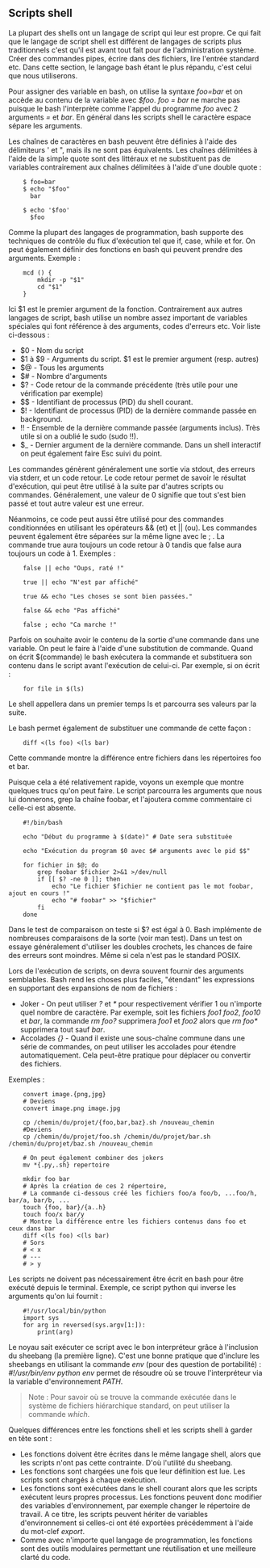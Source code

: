 ## Scripts shell

La plupart des shells ont un langage de script qui leur est propre. Ce qui fait que le langage de script shell est différent de
langages de scripts plus traditionnels c'est qu'il est avant tout fait pour de l'administration système. Créer des commandes
pipes, écrire dans des fichiers, lire l'entrée standard etc. Dans cette section, le langage bash étant le plus répandu, c'est
celui que nous utiliserons.

Pour assigner des variable en bash, on utilise la syntaxe *foo=bar* et on accède au contenu de la variable avec *$foo*. *foo =
bar* ne marche pas puisque le bash l'interprète comme l'appel du programme *foo* avec 2 arguments *=* et *bar*. En général dans
les scripts shell le caractère espace sépare les arguments.

Les chaînes de caractères en bash peuvent être définies à l'aide des délimiteurs ' et ", mais ils ne sont pas équivalents. Les
chaînes délimitées à l'aide de la simple quote sont des littéraux et ne substituent pas de variables contrairement aux chaînes
délimitées à l'aide d'une double quote :
```bash,ignore
    $ foo=bar
    $ echo "$foo"
      bar
    
    $ echo '$foo'
      $foo
```
Comme la plupart des langages de programmation, bash supporte des techniques de contrôle du flux d'exécution tel que if, case,
while et for. On peut également définir des fonctions en bash qui peuvent prendre des arguments. Exemple :
```bash,ignore
    mcd () {
        mkdir -p "$1"
        cd "$1"
    }
```
Ici $1 est le premier argument de la fonction. Contrairement aux autres langages de script, bash utilise un nombre assez
important de variables spéciales qui font référence à des arguments, codes d'erreurs etc. Voir liste ci-dessous :

- $0 - Nom du script
- $1 à $9 - Arguments du script. $1 est le premier argument (resp. autres)
- $@ - Tous les arguments
- $# - Nombre d'arguments
- $? - Code retour de la commande précédente (très utile pour une vérification par exemple)
- $$ - Identifiant de processus (PID) du shell courant.
- $! - Identifiant de processus (PID) de la dernière commande passée en background.
- !! - Ensemble de la dernière commande passée (arguments inclus). Très utile si on a oublié le sudo (sudo !!).
- $_ - Dernier argument de la dernière commande. Dans un shell interactif on peut également faire Esc suivi du point.

Les commandes génèrent généralement une sortie via stdout, des erreurs via stderr, et un code retour. Le code retour permet de
savoir le résultat d'exécution, qui peut être utilisé à la suite par d'autres scripts ou commandes. Généralement, une valeur de
0 signifie que tout s'est bien passé et tout autre valeur est une erreur.

Néanmoins, ce code peut aussi être utilisé pour des commandes conditionnées en utilisant les opérateurs && (et) et || (ou). Les
commandes peuvent également être séparées sur la même ligne avec le ; . La commande true aura toujours un code retour à 0 tandis
que false aura toujours un code à 1. Exemples :
```bash,ignore
    false || echo "Oups, raté !"
    
    true || echo "N'est par affiché"
    
    true && echo "Les choses se sont bien passées."
    
    false && echo "Pas affiché"
    
    false ; echo "Ca marche !"
```
Parfois on souhaite avoir le contenu de la sortie d'une commande dans une variable. On peut le faire à l'aide d'une substitution
de commande. Quand on écrit $(commande) le bash exécutera la commande et substituera son contenu dans le script avant
l'exécution de celui-ci. Par exemple, si on écrit :
```bash,ignore
    for file in $(ls)
```
Le shell appellera dans un premier temps ls et parcourra ses valeurs par la suite.

Le bash permet également de substituer une commande de cette façon :
```bash,ignore
    diff <(ls foo) <(ls bar)
```
Cette commande montre la différence entre fichiers dans les répertoires foo et bar.

Puisque cela a été relativement rapide, voyons un exemple que montre quelques trucs qu'on peut faire. Le script parcourra les
arguments que nous lui donnerons, grep la chaîne foobar, et l'ajoutera comme commentaire ci celle-ci est absente.
```bash,ignore
    #!/bin/bash
    
    echo "Début du programme à $(date)" # Date sera substituée
    
    echo "Exécution du program $0 avec $# arguments avec le pid $$"
    
    for fichier in $@; do
        grep foobar $fichier 2>&1 >/dev/null
        if [[ $? -ne 0 ]]; then
            echo "Le fichier $fichier ne contient pas le mot foobar, ajout en cours !"
            echo "# foobar" >> "$fichier"
        fi
    done
```
Dans le test de comparaison on teste si $? est égal à 0. Bash implémente de nombreuses comparaisons de la sorte (voir man test).
Dans un test on essaye généralement d'utiliser les doubles crochets, les chances de faire des erreurs sont moindres. Même si
cela n'est pas le standard POSIX.

Lors de l'exécution de scripts, on devra souvent fournir des arguments semblables. Bash rend les choses plus faciles, "étendant"
les expressions en supportant des expansions de nom de fichiers :

- Joker - On peut utiliser *?* et *\** pour respectivement vérifier 1 ou n'importe quel nombre de caractère. Par exemple, soit
les fichiers *foo1* *foo2*, *foo10* et *bar*, la commande *rm foo?* supprimera *foo1* et *foo2* alors que *rm foo\** supprimera
tout sauf *bar*.
- Accolades *{}* - Quand il existe une sous-chaîne commune dans une série de commandes, on peut utiliser les accolades pour
étendre automatiquement. Cela peut-être pratique pour déplacer ou convertir des fichiers.

Exemples :
```bash,ignore
    convert image.{png,jpg}
    # Deviens
    convert image.png image.jpg
    
    cp /chemin/du/projet/{foo,bar,baz}.sh /nouveau_chemin
    #Deviens
    cp /chemin/du/projet/foo.sh /chemin/du/projet/bar.sh /chemin/du/projet/baz.sh /nouveau_chemin
    
    # On peut également combiner des jokers
    mv *{.py,.sh} repertoire
    
    mkdir foo bar
    # Après la création de ces 2 répertoire,
    # La commande ci-dessous créé les fichiers foo/a foo/b, ...foo/h, bar/a, bar/b, ...
    touch {foo, bar}/{a..h}
    touch foo/x bar/y
    # Montre la différence entre les fichiers contenus dans foo et ceux dans bar
    diff <(ls foo) <(ls bar)
    # Sors
    # < x
    # ---
    # > y
```
Les scripts ne doivent pas nécessairement être écrit en bash pour être exécuté depuis le terminal. Exemple, ce script python qui
inverse les arguments qu'on lui fournit :
```python,ignore
    #!/usr/local/bin/python
    import sys
    for arg in reversed(sys.argv[1:]):
        print(arg)
```
Le noyau sait exécuter ce script avec le bon interpréteur grâce à l'inclusion du sheebang (la première ligne). C'est une bonne
pratique que d'inclure les sheebangs en utilisant la commande *env* (pour des question de portabilité) : *#!/usr/bin/env python*
*env* permet de résoudre où se trouve l'interpréteur via la variable d'environnement *PATH*.

> Note : Pour savoir où se trouve la commande exécutée dans le système de fichiers hiérarchique standard, on peut utiliser la
commande *which*.

Quelques différences entre les fonctions shell et les scripts shell à garder en tête sont :

- Les fonctions doivent être écrites dans le même langage shell, alors que les scripts n'ont pas cette contrainte. D'où
l'utilité du sheebang.
- Les fonctions sont chargées une fois que leur définition est lue. Les scripts sont chargés à chaque exécution.
- Les fonctions sont exécutées dans le shell courant alors que les scripts exécutent leurs propres processus. Les fonctions
peuvent donc modifier des variables d'environnement, par exemple changer le répertoire de travail. A ce titre, les scripts
peuvent hériter de variables d'environnement si celles-ci ont été exportées précédemment à l'aide du mot-clef *export*.
- Comme avec n'importe quel langage de programmation, les fonctions sont des outils modulaires permettant une réutilisation et
une meilleure clarté du code.
